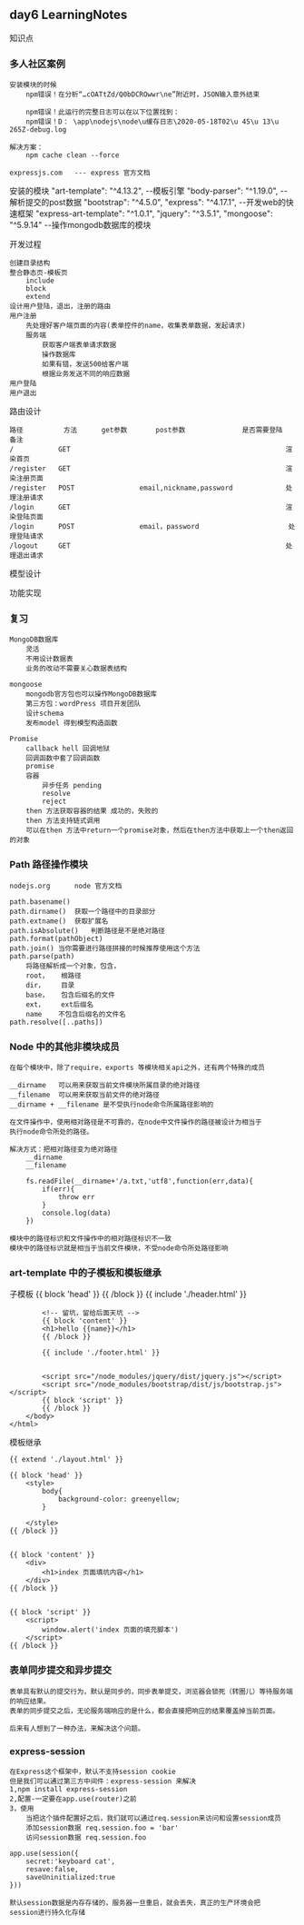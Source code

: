 ## day6 LearningNotes

知识点

### 多人社区案例
	
	安装模块的时候
		npm错误！在分析“…cOATtZd/Q0bDCROwwr\ne”附近时，JSON输入意外结束
		
		npm错误！此运行的完整日志可以在以下位置找到：
		npm错误！D： \app\nodejs\node\u缓存日志\2020-05-18T02\u 45\u 13\u 265Z-debug.log
		
	解决方案：
		npm cache clean --force
	
	expressjs.com	--- express 官方文档

安装的模块
	"art-template": "^4.13.2",		--模板引擎
	"body-parser": "^1.19.0",		--解析提交的post数据
	"bootstrap": "^4.5.0",
	"express": "^4.17.1",			--开发web的快速框架
	"express-art-template": "^1.0.1",
	"jquery": "^3.5.1",
	"mongoose": "^5.9.14"			--操作mongodb数据库的模块

开发过程

	创建目录结构
	整合静态页-模板页
		include
		block
		extend
	设计用户登陆，退出，注册的路由
	用户注册
		先处理好客户端页面的内容(表单控件的name，收集表单数据，发起请求)
		服务端
			获取客户端表单请求数据
			操作数据库
			如果有错，发送500给客户端
			根据业务发送不同的响应数据
	用户登陆
	用户退出

路由设计
	
	路径			方法		get参数		post参数				是否需要登陆		备注
	/			GET														渲染首页
	/register	GET														渲染注册页面
	/register	POST				email,nickname,password				处理注册请求
	/login		GET														渲染登陆页面
	/login		POST				email，password						处理登陆请求
	/logout		GET														处理退出请求
	
	
	
模型设计

功能实现

### 复习
	
	MongoDB数据库
		灵活
		不用设计数据表
		业务的改动不需要关心数据表结构
		
	mongoose
		mongodb官方包也可以操作MongoDB数据库
		第三方包：wordPress 项目开发团队
		设计schema
		发布model 得到模型构造函数
		
	Promise
		callback hell 回调地狱
		回调函数中套了回调函数
		promise 
		容器
			异步任务 pending
			resolve
			reject
		then 方法获取容器的结果 成功的，失败的
		then 方法支持链式调用 
		可以在then 方法中return一个promise对象，然后在then方法中获取上一个then返回的对象
		
### Path 路径操作模块
	
	nodejs.org 		node 官方文档
	
	path.basename()
	path.dirname()	获取一个路径中的目录部分
	path.extname()  获取扩展名 
	path.isAbsolute() 	判断路径是不是绝对路径
	path.format(pathObject)
	path.join()	当你需要进行路径拼接的时候推荐使用这个方法
	path.parse(path)	
		将路径解析成一个对象，包含，
		root，	根路径
		dir，	目录
		base，	包含后缀名的文件
		ext，	ext后缀名
		name	不包含后缀名的文件名
	path.resolve([..paths])

### Node 中的其他非模块成员
	
	在每个模块中，除了require，exports 等模块相关api之外，还有两个特殊的成员
	
	__dirname	可以用来获取当前文件模块所属目录的绝对路径
	__filename	可以用来获取当前文件的绝对路径
	__dirname + __filename 是不受执行node命令所属路径影响的
	
	在文件操作中，使用相对路径是不可靠的，在node中文件操作的路径被设计为相当于
	执行node命令所处的路径。
	
	解决方式：把相对路径变为绝对路径
		__dirname
		__filename
		
		fs.readFile(__dirname+'/a.txt,'utf8',function(err,data){
			if(err){
				throw err
			}
			console.log(data)
		})
		
	模块中的路径标识和文件操作中的相对路径标识不一致
	模块中的路径标识就是相当于当前文件模块，不受node命令所处路径影响

### art-template 中的子模板和模板继承
	

子模板	
	<!DOCTYPE html>
	<html>
		<head>
			<meta charset="utf-8">
			<title>document</title>
			<link rel="stylesheet" href="/node_modules/bootstrap/dist/css/bootstrap.css">
			{{ block 'head' }}
			{{ /block }}
		</head>
		<body>
			{{ include './header.html' }}
			
			<!-- 留坑，留给后面天坑 -->
			{{ block 'content' }}
			<h1>hello {{name}}</h1>
			{{ /block }}
			
			{{ include './footer.html' }}
			
			
			<script src="/node_modules/jquery/dist/jquery.js"></script>
			<script src="/node_modules/bootstrap/dist/js/bootstrap.js"></script>
			{{ block 'script' }}
			{{ /block }}
		</body>
	</html>

模板继承
	
	{{ extend './layout.html' }}
	
	{{ block 'head' }}
		<style>
			body{
				background-color: greenyellow;
			}
			
		</style>
	{{ /block }}
	
	
	{{ block 'content' }}
		<div>
			<h1>index 页面填坑内容</h1>
		</div>
	{{ /block }}
	
	
	{{ block 'script' }}
		<script>
			window.alert('index 页面的填充脚本')
		</script>
	{{ /block }}
	
### 表单同步提交和异步提交
	
	表单具有默认的提交行为，默认是同步的，同步表单提交，浏览器会锁死（转圈儿）等待服务端的响应结果。
	表单的同步提交之后，无论服务端响应的是什么，都会直接把响应的结果覆盖掉当前页面。
	
	后来有人想到了一种办法，来解决这个问题。
### express-session

	在Express这个框架中，默认不支持session cookie
	但是我们可以通过第三方中间件：express-session 来解决
	1,npm install express-session
	2,配置-一定要在app.use(router)之前
	3，使用
		当把这个插件配置好之后，我们就可以通过req.session来访问和设置session成员
		添加session数据	req.session.foo = 'bar'
		访问session数据	req.session.foo
		
	app.use(session({
		secret:'keyboard cat',
		resave:false,
		saveUninitialized:true
	}))
	
	默认session数据是内存存储的，服务器一旦重启，就会丢失，真正的生产环境会把
	session进行持久化存储